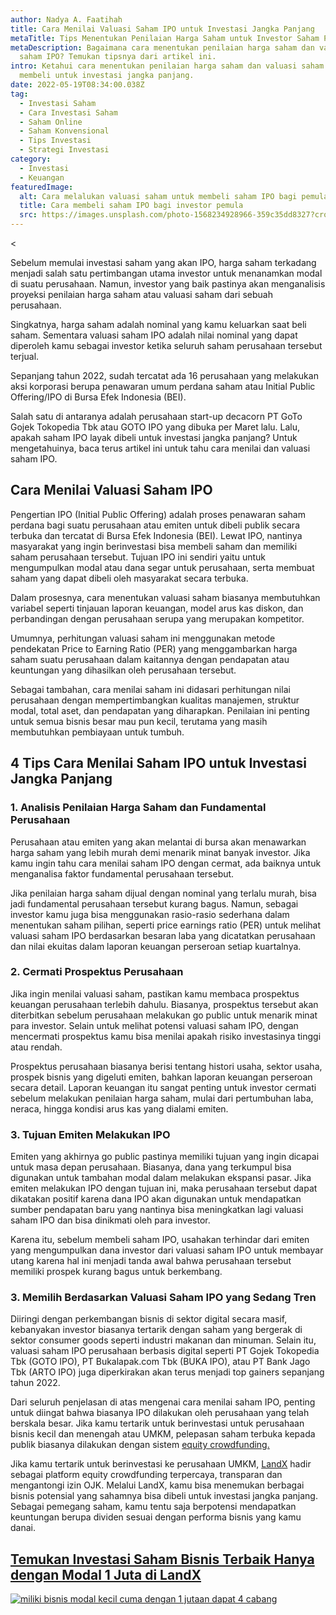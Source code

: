 ```yaml
---
author: Nadya A. Faatihah
title: Cara Menilai Valuasi Saham IPO untuk Investasi Jangka Panjang
metaTitle: Tips Menentukan Penilaian Harga Saham untuk Investor Saham Pemula
metaDescription: Bagaimana cara menentukan penilaian harga saham dan valuasi
  saham IPO? Temukan tipsnya dari artikel ini.
intro: Ketahui cara menentukan penilaian harga saham dan valuasi saham sebelum
  membeli untuk investasi jangka panjang.
date: 2022-05-19T08:34:00.038Z
tag:
  - Investasi Saham
  - Cara Investasi Saham
  - Saham Online
  - Saham Konvensional
  - Tips Investasi
  - Strategi Investasi
category:
  - Investasi
  - Keuangan
featuredImage:
  alt: Cara melalukan valuasi saham untuk membeli saham IPO bagi pemula
  title: Cara membeli saham IPO bagi investor pemula
  src: https://images.unsplash.com/photo-1568234928966-359c35dd8327?crop=entropy&cs=tinysrgb&fm=jpg&ixlib=rb-1.2.1&q=80&raw_url=true&ixid=MnwxMjA3fDB8MHxwaG90by1wYWdlfHx8fGVufDB8fHx8&auto=format&fit=crop&w=926
---
```

<

Sebelum memulai investasi saham  yang akan IPO, harga saham terkadang menjadi salah satu pertimbangan utama investor untuk menanamkan modal di suatu perusahaan. Namun, investor yang baik pastinya akan menganalisis proyeksi penilaian harga saham atau valuasi saham dari sebuah perusahaan. 

Singkatnya, harga saham adalah nominal yang kamu keluarkan saat beli saham. Sementara valuasi saham IPO adalah nilai nominal yang dapat diperoleh kamu sebagai investor ketika seluruh saham perusahaan tersebut terjual.

Sepanjang tahun 2022, sudah tercatat ada 16 perusahaan yang melakukan aksi korporasi berupa penawaran umum perdana saham atau Initial Public Offering/IPO di Bursa Efek Indonesia (BEI). 

Salah satu di antaranya adalah perusahaan start-up decacorn PT GoTo Gojek Tokopedia Tbk atau GOTO IPO yang dibuka per Maret lalu. Lalu, apakah saham IPO layak dibeli untuk investasi jangka panjang? Untuk mengetahuinya, baca terus artikel ini untuk tahu cara menilai dan valuasi saham IPO.

## Cara Menilai Valuasi Saham IPO

Pengertian IPO (Initial Public Offering) adalah proses penawaran saham perdana bagi suatu perusahaan atau emiten untuk dibeli publik secara terbuka dan tercatat di Bursa Efek Indonesia (BEI). Lewat IPO, nantinya masyarakat yang ingin berinvestasi bisa membeli saham dan memiliki saham perusahaan tersebut. Tujuan IPO ini sendiri yaitu untuk mengumpulkan modal atau dana segar untuk perusahaan, serta membuat saham yang dapat dibeli oleh masyarakat secara terbuka.

Dalam prosesnya, cara menentukan valuasi saham biasanya membutuhkan variabel seperti tinjauan laporan keuangan, model arus kas diskon, dan perbandingan dengan perusahaan serupa yang merupakan kompetitor. 

Umumnya, perhitungan valuasi saham ini menggunakan metode pendekatan Price to Earning Ratio (PER) yang menggambarkan harga saham suatu perusahaan dalam kaitannya dengan pendapatan atau keuntungan yang dihasilkan oleh perusahaan tersebut.

Sebagai tambahan, cara menilai saham ini didasari perhitungan nilai perusahaan dengan mempertimbangkan kualitas manajemen, struktur modal, total aset, dan pendapatan yang diharapkan. Penilaian ini penting untuk semua bisnis besar mau pun kecil, terutama yang masih membutuhkan pembiayaan untuk tumbuh.

## 4 Tips Cara Menilai Saham IPO untuk Investasi Jangka Panjang

### 1. Analisis Penilaian Harga Saham dan Fundamental Perusahaan

Perusahaan atau emiten yang akan melantai di bursa akan menawarkan harga saham yang lebih murah demi menarik minat banyak investor. Jika kamu ingin tahu cara menilai saham IPO dengan cermat, ada baiknya untuk menganalisa faktor fundamental perusahaan tersebut. 

Jika penilaian harga saham dijual dengan nominal yang terlalu murah, bisa jadi fundamental perusahaan tersebut kurang bagus. Namun, sebagai investor kamu juga bisa menggunakan rasio-rasio sederhana dalam menentukan saham pilihan, seperti price earnings ratio (PER) untuk melihat valuasi saham IPO berdasarkan besaran laba yang dicatatkan perusahaan dan nilai ekuitas dalam laporan keuangan perseroan setiap kuartalnya. 

### 2. Cermati Prospektus Perusahaan

Jika ingin menilai valuasi saham, pastikan kamu membaca prospektus keuangan perusahaan terlebih dahulu. Biasanya, prospektus tersebut akan diterbitkan sebelum perusahaan melakukan go public untuk menarik minat para investor. Selain untuk melihat potensi valuasi saham IPO, dengan mencermati prospektus kamu bisa menilai apakah risiko investasinya tinggi atau rendah.

Prospektus perusahaan biasanya berisi tentang histori usaha, sektor usaha, prospek bisnis yang digeluti emiten, bahkan laporan keuangan perseroan secara detail. Laporan keuangan itu sangat penting untuk investor cermati sebelum melakukan penilaian harga saham, mulai dari pertumbuhan laba, neraca, hingga kondisi arus kas yang dialami emiten.

### 3. Tujuan Emiten Melakukan IPO

Emiten yang akhirnya go public pastinya memiliki tujuan yang ingin dicapai untuk masa depan perusahaan. Biasanya, dana yang terkumpul bisa digunakan untuk tambahan modal dalam melakukan ekspansi pasar. Jika emiten melakukan IPO dengan tujuan ini, maka perusahaan tersebut dapat dikatakan positif karena dana IPO akan digunakan untuk mendapatkan sumber pendapatan baru yang nantinya bisa meningkatkan lagi valuasi saham IPO dan bisa dinikmati oleh para investor. 

Karena itu, sebelum membeli saham IPO, usahakan terhindar dari emiten yang mengumpulkan dana investor dari valuasi saham IPO untuk membayar utang karena hal ini menjadi tanda awal bahwa perusahaan tersebut memiliki prospek kurang bagus untuk berkembang.

### 3. Memilih Berdasarkan Valuasi Saham IPO yang Sedang Tren

Diiringi dengan perkembangan bisnis di sektor digital secara masif, kebanyakan investor biasanya tertarik dengan saham yang bergerak di sektor consumer goods seperti industri makanan dan minuman. Selain itu, valuasi saham IPO perusahaan berbasis digital seperti PT Gojek Tokopedia Tbk (GOTO IPO), PT Bukalapak.com Tbk (BUKA IPO), atau PT Bank Jago Tbk (ARTO IPO) juga diperkirakan akan terus menjadi top gainers sepanjang tahun 2022.

Dari seluruh penjelasan di atas mengenai cara menilai saham IPO, penting untuk diingat bahwa biasanya IPO dilakukan oleh perusahaan yang telah berskala besar. Jika kamu tertarik untuk berinvestasi untuk perusahaan bisnis kecil dan menengah atau UMKM, pelepasan saham terbuka kepada publik biasanya dilakukan dengan sistem [equity crowdfunding.](https://landx.id/project/?utm_source=Blog&utm_medium=organic+keyword&utm_campaign=blog&utm_id=Blog)

Jika kamu tertarik untuk berinvestasi ke perusahaan UMKM, [LandX](https://landx.id/) hadir sebagai platform equity crowdfunding terpercaya, transparan dan mengantongi izin OJK. Melalui LandX, kamu bisa menemukan berbagai bisnis potensial yang sahamnya bisa dibeli untuk investasi jangka panjang. Sebagai pemegang saham, kamu tentu saja berpotensi mendapatkan keuntungan berupa dividen sesuai dengan performa bisnis yang kamu danai. 

## [Temukan Investasi Saham Bisnis Terbaik Hanya dengan Modal 1 Juta di LandX](https://landx.id/project/?utm_source=Blog&utm_medium=organic+keyword&utm_campaign=blog&utm_id=Blog)

[![miliki bisnis modal kecil cuma dengan 1 jutaan dapat 4 cabang ](https://accountgram-production.sfo2.cdn.digitaloceanspaces.com/landx_ghost/2021/11/jadi-owner-bisnis-hanya-1-jutaan-dengan-cuan-yang-sangat-menjanjikan.png)](https://landx.id/project/?utm_source=Blog&utm_medium=organic+keyword&utm_campaign=blog&utm_id=Blog)